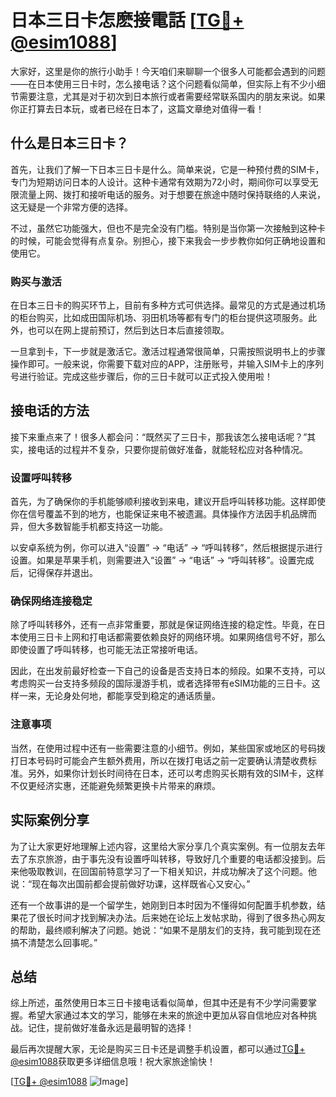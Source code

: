 # 日本三日卡怎麽接電話 [[TG💪+ @esim1088](https://t.me/s/esim1088)]

大家好，这里是你的旅行小助手！今天咱们来聊聊一个很多人可能都会遇到的问题——在日本使用三日卡时，怎么接电话？这个问题看似简单，但实际上有不少小细节需要注意，尤其是对于初次到日本旅行或者需要经常联系国内的朋友来说。如果你正打算去日本玩，或者已经在日本了，这篇文章绝对值得一看！

## 什么是日本三日卡？

首先，让我们了解一下日本三日卡是什么。简单来说，它是一种预付费的SIM卡，专门为短期访问日本的人设计。这种卡通常有效期为72小时，期间你可以享受无限流量上网、拨打和接听电话的服务。对于想要在旅途中随时保持联络的人来说，这无疑是一个非常方便的选择。

不过，虽然它功能强大，但也不是完全没有门槛。特别是当你第一次接触到这种卡的时候，可能会觉得有点复杂。别担心，接下来我会一步步教你如何正确地设置和使用它。

### 购买与激活

在日本三日卡的购买环节上，目前有多种方式可供选择。最常见的方式是通过机场的柜台购买，比如成田国际机场、羽田机场等都有专门的柜台提供这项服务。此外，也可以在网上提前预订，然后到达日本后直接领取。

一旦拿到卡，下一步就是激活它。激活过程通常很简单，只需按照说明书上的步骤操作即可。一般来说，你需要下载对应的APP，注册账号，并输入SIM卡上的序列号进行验证。完成这些步骤后，你的三日卡就可以正式投入使用啦！

## 接电话的方法

接下来重点来了！很多人都会问：“既然买了三日卡，那我该怎么接电话呢？”其实，接电话的过程并不复杂，只要你提前做好准备，就能轻松应对各种情况。

### 设置呼叫转移

首先，为了确保你的手机能够顺利接收到来电，建议开启呼叫转移功能。这样即使你在信号覆盖不到的地方，也能保证来电不被遗漏。具体操作方法因手机品牌而异，但大多数智能手机都支持这一功能。

以安卓系统为例，你可以进入“设置” -> “电话” -> “呼叫转移”，然后根据提示进行设置。如果是苹果手机，则需要进入“设置” -> “电话” -> “呼叫转移”。设置完成后，记得保存并退出。

### 确保网络连接稳定

除了呼叫转移外，还有一点非常重要，那就是保证网络连接的稳定性。毕竟，在日本使用三日卡上网和打电话都需要依赖良好的网络环境。如果网络信号不好，那么即使设置了呼叫转移，也可能无法正常接听电话。

因此，在出发前最好检查一下自己的设备是否支持日本的频段。如果不支持，可以考虑购买一台支持多频段的国际漫游手机，或者选择带有eSIM功能的三日卡。这样一来，无论身处何地，都能享受到稳定的通话质量。

### 注意事项

当然，在使用过程中还有一些需要注意的小细节。例如，某些国家或地区的号码拨打日本号码时可能会产生额外费用，所以在拨打电话之前一定要确认清楚收费标准。另外，如果你计划长时间待在日本，还可以考虑购买长期有效的SIM卡，这样不仅更经济实惠，还能避免频繁更换卡片带来的麻烦。

## 实际案例分享

为了让大家更好地理解上述内容，这里给大家分享几个真实案例。有一位朋友去年去了东京旅游，由于事先没有设置呼叫转移，导致好几个重要的电话都没接到。后来他吸取教训，在回国前特意学习了一下相关知识，并成功解决了这个问题。他说：“现在每次出国前都会提前做好功课，这样既省心又安心。”

还有一个故事讲的是一个留学生，她刚到日本时因为不懂得如何配置手机参数，结果花了很长时间才找到解决办法。后来她在论坛上发帖求助，得到了很多热心网友的帮助，最终顺利解决了问题。她说：“如果不是朋友们的支持，我可能到现在还搞不清楚怎么回事呢。”

## 总结

综上所述，虽然使用日本三日卡接电话看似简单，但其中还是有不少学问需要掌握。希望大家通过本文的学习，能够在未来的旅途中更加从容自信地应对各种挑战。记住，提前做好准备永远是最明智的选择！

最后再次提醒大家，无论是购买三日卡还是调整手机设置，都可以通过[TG💪+ @esim1088](https://t.me/s/esim1088)获取更多详细信息哦！祝大家旅途愉快！

[[TG💪+ @esim1088](https://t.me/s/esim1088) ![Image](https://i.postimg.cc/4NQfJmqS/Snipaste-2025-05-13-00-14-12.png)]